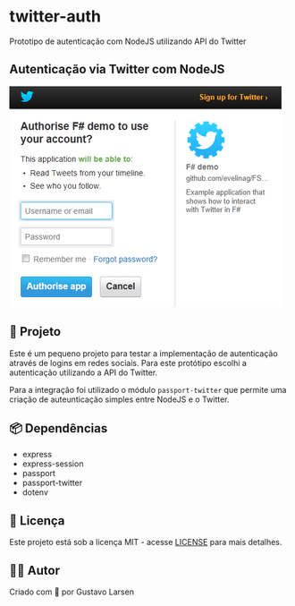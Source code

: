 # twitter-auth

Prototipo de autenticação com NodeJS utilizando API do Twitter

## Autenticação via Twitter com NodeJS

![Twitter authentication](./.github/twitter-auth.png)

## 🚀 Projeto

Este é um pequeno projeto para testar a implementação de autenticação através de logins em redes sociais. Para este protótipo escolhi a autenticação utilizando a API do Twitter.

Para a integração foi utilizado o módulo `passport-twitter` que permite uma criação de auteunticação simples entre NodeJS e o Twitter.

## 📦 Dependências

- express
- express-session
- passport
- passport-twitter
- dotenv

## 📄 Licença

Este projeto está sob a licença MIT - acesse [LICENSE](./LICENSE) para mais detalhes.

## 🧑🏻 Autor

Criado com 💙 por Gustavo Larsen
